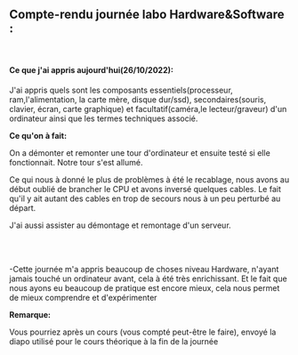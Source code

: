 ## __Compte-rendu journée labo Hardware&Software :__
<br>

#### __Ce que j'ai appris aujourd'hui(26/10/2022):__

J'ai appris quels sont les composants essentiels(processeur, ram,l'alimentation, la carte mère, disque dur/ssd), secondaires(souris, clavier, écran, carte graphique) et facultatif(caméra,le lecteur/graveur) d'un ordinateur ainsi que les termes techniques associé.

__Ce qu'on à fait:__

On a démonter et remonter une tour d'ordinateur et ensuite testé si elle fonctionnait. Notre tour s'est allumé.

Ce qui nous à donné le plus de problèmes à été le recablage, nous avons au début oublié de brancher le CPU et avons inversé quelques cables. Le fait qu'il y ait autant des cables en trop de secours nous à un peu perturbé au départ.

J'ai aussi assister au démontage et remontage d'un serveur.

<br>
<br>

-Cette journée m'a appris beaucoup de choses niveau Hardware, n'ayant jamais touché un ordinateur avant, cela à été très enrichissant. Et le fait que nous ayons eu beaucoup de pratique est encore mieux, cela nous permet de mieux comprendre et d'expérimenter

__Remarque:__

Vous pourriez après un cours (vous compté peut-être le faire), envoyé la diapo utilisé pour le cours théorique à la fin de la journée

